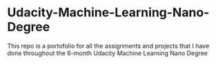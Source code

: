 # Udacity-Machine-Learning-Nano-Degree
This repo is a portofolio for all the assignments and projects that I have done throughout the 6-month Udacity Machine Learning Nano Degree
